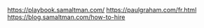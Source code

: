 https://playbook.samaltman.com/
https://paulgraham.com/fr.html
https://blog.samaltman.com/how-to-hire
